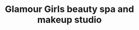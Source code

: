 ---
title: "Glamour Girls beauty spa and makeup studio"
url: /karachi/glamour-girls-beauty-spa-and-makeup-studio/
shop: beauty
---